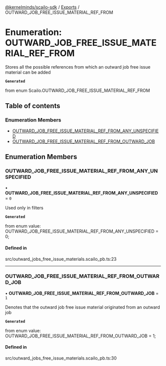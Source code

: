 [@kernelminds/scailo-sdk](../README.md) / [Exports](../modules.md) / OUTWARD\_JOB\_FREE\_ISSUE\_MATERIAL\_REF\_FROM

# Enumeration: OUTWARD\_JOB\_FREE\_ISSUE\_MATERIAL\_REF\_FROM

Stores all the possible references from which an outward job free issue material can be added

**`Generated`**

from enum Scailo.OUTWARD_JOB_FREE_ISSUE_MATERIAL_REF_FROM

## Table of contents

### Enumeration Members

- [OUTWARD\_JOB\_FREE\_ISSUE\_MATERIAL\_REF\_FROM\_ANY\_UNSPECIFIED](OUTWARD_JOB_FREE_ISSUE_MATERIAL_REF_FROM.md#outward_job_free_issue_material_ref_from_any_unspecified)
- [OUTWARD\_JOB\_FREE\_ISSUE\_MATERIAL\_REF\_FROM\_OUTWARD\_JOB](OUTWARD_JOB_FREE_ISSUE_MATERIAL_REF_FROM.md#outward_job_free_issue_material_ref_from_outward_job)

## Enumeration Members

### OUTWARD\_JOB\_FREE\_ISSUE\_MATERIAL\_REF\_FROM\_ANY\_UNSPECIFIED

• **OUTWARD\_JOB\_FREE\_ISSUE\_MATERIAL\_REF\_FROM\_ANY\_UNSPECIFIED** = ``0``

Used only in filters

**`Generated`**

from enum value: OUTWARD_JOB_FREE_ISSUE_MATERIAL_REF_FROM_ANY_UNSPECIFIED = 0;

#### Defined in

src/outward_jobs_free_issue_materials.scailo_pb.ts:23

___

### OUTWARD\_JOB\_FREE\_ISSUE\_MATERIAL\_REF\_FROM\_OUTWARD\_JOB

• **OUTWARD\_JOB\_FREE\_ISSUE\_MATERIAL\_REF\_FROM\_OUTWARD\_JOB** = ``1``

Denotes that the outward job free issue material originated from an outward job

**`Generated`**

from enum value: OUTWARD_JOB_FREE_ISSUE_MATERIAL_REF_FROM_OUTWARD_JOB = 1;

#### Defined in

src/outward_jobs_free_issue_materials.scailo_pb.ts:30
